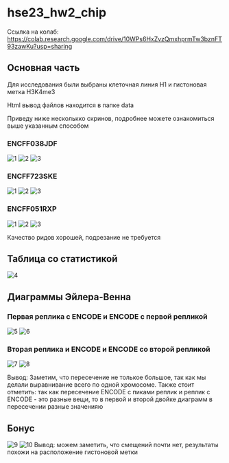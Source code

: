 # hse23_hw2_chip
Ссылка на колаб: https://colab.research.google.com/drive/10WPs6HxZvzQmxhprmTw3bznFT93zawKu?usp=sharing


## Основная часть 
Для исследования были выбраны клеточная линия H1 и гистоновая метка H3K4me3

Html вывод файлов находится в папке data

Приведу ниже несколькко скринов, подробнее можете ознакомиться выше указанным способом

### ENCFF038JDF
![1](https://github.com/Lenassskuh/hse23_hw2_chip/blob/main/data/jdf1.png)
![2](https://github.com/Lenassskuh/hse23_hw2_chip/blob/main/data/jdf2.png)
![3](https://github.com/Lenassskuh/hse23_hw2_chip/blob/main/data/jdf3.png)

### ENCFF723SKE
![1](https://github.com/Lenassskuh/hse23_hw2_chip/blob/main/data/ske1.png)
![2](https://github.com/Lenassskuh/hse23_hw2_chip/blob/main/data/ske2.png)
![3](https://github.com/Lenassskuh/hse23_hw2_chip/blob/main/data/ske3.png)

### ENCFF051RXP
![1](https://github.com/Lenassskuh/hse23_hw2_chip/blob/main/data/rxp1.png)
![2](https://github.com/Lenassskuh/hse23_hw2_chip/blob/main/data/rxp2.png)
![3](https://github.com/Lenassskuh/hse23_hw2_chip/blob/main/data/rxp3.png)

Качество ридов хорошей, подрезание не требуется

## Таблица со статистикой
![4](https://github.com/Lenassskuh/hse23_hw2_chip/blob/main/data/table.png)

## Диаграммы Эйлера-Венна

### Первая реплика с ENCODE и ENCODE с первой репликой
![5](https://github.com/Lenassskuh/hse23_hw2_chip/blob/main/data/vien1.png)
![6](https://github.com/Lenassskuh/hse23_hw2_chip/blob/main/data/vien2.png)

### Вторая реплика и ENCODE и ENCODE со второй репликой
![7](https://github.com/Lenassskuh/hse23_hw2_chip/blob/main/data/vien3.png)
![8](https://github.com/Lenassskuh/hse23_hw2_chip/blob/main/data/vien4.png)

Вывод: Заметим, что пересечение не толькое большое, так как мы делали выравнивание всего по одной хромосоме. Также стоит отметить: так как пересечение ENCODE c пиками реплик и реплик с ENCODE - это разные вещи, то в первой и второй двойке диаграмм в пересечении разные значенияю

## Бонус
![9](https://github.com/Lenassskuh/hse23_hw2_chip/blob/main/data/result.png)
![10](https://github.com/Lenassskuh/hse23_hw2_chip/blob/main/data/result2.png)
Вывод: можем заметить, что смещений почти нет, результаты похожи на расположение гистоновой метки
